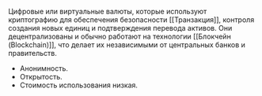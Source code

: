 Цифровые или виртуальные валюты, которые используют криптографию для обеспечения безопасности [[Транзакция]], контроля создания новых единиц и подтверждения перевода активов. Они децентрализованы и обычно работают на технологии [[Блокчейн (Blockchain)]], что делает их независимыми от центральных банков и правительств.
- Анонимность.
- Открытость.
- Стоимость использования низкая.